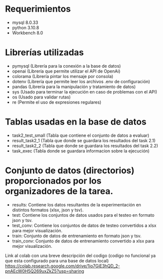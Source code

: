 # Requerimientos
- mysql 8.0.33
- python 3.10.8
- Workbench 8.0
# Librerías utilizadas
- pymysql (Librería para la conexión a la base de datos)
- openai (Librería que permite utilizar el API de OpenAi)
- colorama (Librería pintar los mensaje por consola)
- dotenv (Librería que permite leer los archivos .env de configuración)
- pandas (Librería para la manipulación y tratamiento de datos)
- sys (Usado para terminar la ejecución en caso de problemas con el API)
- os (Usado para validar rutas)
- re (Permite el uso de expresiones regulares)
# Tablas usadas en la base de datos
- task2_test_small (Tabla que contiene el conjunto de datos a evaluar)
- result_task2_1 (Tabla que donde se guardara los resultados del task 2.1)
- result_task2_2 (Tabla que donde se guardara los resultados del task 2.2)
- task_exec (Tabla donde se guardara informacion sobre la ejecución)
# Conjunto de datos (directorios) proporcionados por los organizadores de la tarea.
- results: Contiene los datos resultantes de la experimentación en distintos formatos (xlsx, json y tsv).
- test: Contiene los conjuntos de datos usados para el testeo en formato json y tsv.
-	test_conv: Contiene los conjuntos de datos de testeo convertidos a xlsx para mejor visualización.
-	train: Conjunto de datos de entrenamiento en formato json y tsv. 
-	train_conv: Conjunto de datos de entrenamiento convertido a xlsx para mejor visualización.


Link al colab con una breve descripción del codigo (codigo no funcional ya que esta configurado para una base de datos local)
https://colab.research.google.com/drive/1io7GiE3hQD_2-pnAEcW0H5Q269uxZkZ5?usp=sharing
